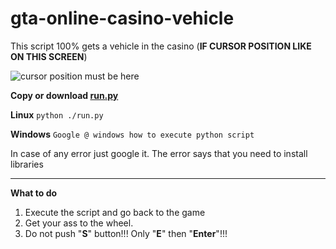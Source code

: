 # gta-online-casino-vehicle
This script 100% gets a vehicle in the casino (**IF CURSOR POSITION LIKE ON THIS SCREEN**)

![cursor position must be here](https://src.telonko.com/160520-cc31d0.png)

**Copy or download [run.py](https://github.com/Telonko/gta-online-casino-vehicle/blob/master/run.py)**

**Linux**
``python ./run.py``

**Windows**
``Google @ windows how to execute python script``

In case of any error just google it. The error says that you need to install libraries 

-----------------------

**What to do**

1. Execute the script and go back to the game
2. Get your ass to the wheel.
3. Do not push "**S**" button!!! Only "**E**" then "**Enter**"!!!
